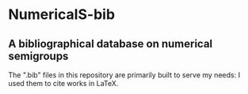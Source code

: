 # NumericalS-bib
A bibliographical database on numerical semigroups
------------
The ".bib" files in this repository are primarily built to serve my needs: I used them to cite works in LaTeX.

